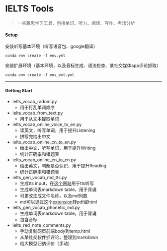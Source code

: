 # IELTS Tools

> 一些雅思学习工具，包括单词、听力、阅读、写作、考场分析

#### Setup
安装听写基本环境（听写语音包、google翻译）
```shell
conda env create -f env.yml
```
安装扩展环境（基本环境，以及音标生成、语法检查、某社交媒体app评论抓取）
```shell
conda env create -f env_ext.yml
```

---
#### Getting Start
- ielts_vocab_radom.py
    - 用于打乱单词顺序
- ielts_vocab_from_text.py
    - 用于从文本提取单词
- ielts_vocab_online_voice_to_en.py
    - 读英文，听写单词，用于提升Listening
    - 拼写完给出中文
- ielts_vocab_online_cn_to_en.py
    - 给出中文，听写单词，用于提升Writing
    - 统计正确率和错题表
- ielts_vocab_online_en_to_cn.py
    - 给出英文，判断是否认识，用于提升Reading
    - 统计正确率和错题表
- ielts_gen_vocab_md_tts.py
    - 生成tts input，在[这个网站](https://ttsreader.com/player/)用于tts听写
    - 生成单词表markdown table，用于背诵
    - 可更改生成文件名称，以及md列数
    - md可以通过这个[extension](https://marketplace.visualstudio.com/items?itemName=shd101wyy.markdown-preview-enhanced)转pdf或html
- ielts_gen_vocab_phonetic_md.py
    - 生成单词表markdown table，用于背诵
    - 包含音标
- ielts_red_note_comments.py
    - 手动复制网页前端body到temp.html
    - 从某社交软件抓评论，整理到markdown
    - 给大模型归纳评价（手动）
